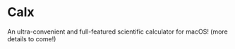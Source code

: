 #  Calx

An ultra-convenient and full-featured scientific calculator for macOS!
(more details to come!)


